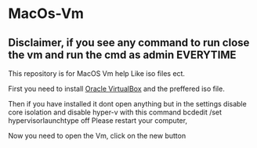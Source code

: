 # MacOs-Vm
## Disclaimer, if you see any command to run close the vm and run the cmd as admin EVERYTIME
This repository is for MacOS Vm help Like iso files ect.

First you need to install [Oracle VirtualBox](https://www.virtualbox.org/wiki/Downloads) and the preffered iso file.

Then if you have installed it dont open anything but in the settings 
disable core isolation and disable hyper-v with this command bcdedit /set hypervisorlaunchtype off
Please restart your computer,

Now you need to open the Vm, click on the new button
